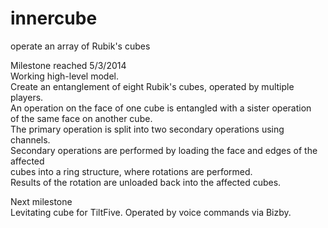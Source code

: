 innercube
=========

operate an array of Rubik's cubes

Milestone reached 5/3/2014<br>
 Working high-level model.<br>
 Create an entanglement of eight Rubik's cubes, operated by multiple players.<br>
 An operation on the face of one cube is entangled with a sister operation<br>
 of the same face on another cube.<br>
 The primary operation is split into two secondary operations using channels.<br>
 Secondary operations are performed by loading the face and edges of the affected<br>
 cubes into a ring structure, where rotations are performed.<br>
 Results of the rotation are unloaded back into the affected cubes.<br>
 
Next milestone<br>
  Levitating cube for TiltFive.  Operated by voice commands via Bizby.
